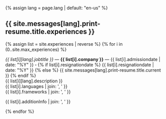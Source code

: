 {% assign lang = page.lang | default: "en-us" %}

<h2>{{ site.messages[lang].print-resume.title.experiences }}</h2>

{% assign list = site.experiences | reverse %}
{% for i in (0..site.max_experiences) %}
<div class="page">
  <em>{{ list[i][lang].jobtitle }}</em> &mdash; <strong>{{ list[i].company }}</strong> &mdash;
  <time datetime="{{ list[i].admissiondate }}">{{ list[i].admissiondate | date: "%Y" }}</time> &dash;
  {% if list[i].resignationdate %}
    <time datetime="{{ list[i].resignationdate }}">{{ list[i].resignationdate | date: "%Y" }}</time>
  {% else %}
    {{ site.messages[lang].print-resume.title.current }}
  {% endif %}
  <br />{{ list[i][lang].description }}
  <br />{{ list[i].languages | join: ', ' }}
  <br />{{ list[i].frameworks | join: ', ' }}
  <p>{{ list[i].additionInfo | join: ', ' }}</p>
</div>
{% endfor %}
